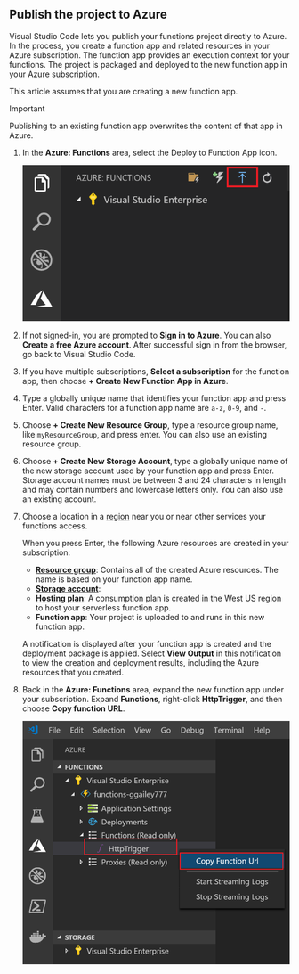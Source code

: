 

## Publish the project to Azure

Visual Studio Code lets you publish your functions project directly to Azure. In the process, you create a function app and related resources in your Azure subscription. The function app provides an execution context for your functions. The project is packaged and deployed to the new function app in your Azure subscription.

This article assumes that you are creating a new function app. 

> [!IMPORTANT]
> Publishing to an existing function app overwrites the content of that app in Azure.

1. In the **Azure: Functions** area, select the Deploy to Function App icon.

    ![Function app settings](./media/functions-publish-project-vscode/function-app-publish-project.png)

1. If not signed-in, you are prompted to **Sign in to Azure**. You can also **Create a free Azure account**. After successful sign in from the browser, go back to Visual Studio Code. 

1. If you have multiple subscriptions, **Select a subscription** for the function app, then choose **+ Create New Function App in Azure**.

1. Type a globally unique name that identifies your function app and press Enter. Valid characters for a function app name are `a-z`, `0-9`, and `-`.

1. Choose **+ Create New Resource Group**, type a resource group name, like `myResourceGroup`, and press enter. You can also use an existing resource group.

1. Choose **+ Create New Storage Account**, type a globally unique name of the new storage account used by your function app and press Enter. Storage account names must be between 3 and 24 characters in length and may contain numbers and lowercase letters only. You can also use an existing account.

1. Choose a location in a [region](https://azure.microsoft.com/regions/) near you or near other services your functions access.

    When you press Enter, the following Azure resources are created in your subscription:

    * **[Resource group](../articles/azure-resource-manager/resource-group-overview.md)**: Contains all of the created Azure resources. The name is based on your function app name.
    * **[Storage account](../articles/storage/common/storage-quickstart-create-account.md)**: 
    * **[Hosting plan](../articles/azure-functions/functions-scale.md)**: A consumption plan is created in the West US region to host your serverless function app.
    * **Function app**: Your project is uploaded to and runs in this new function app.  

    A notification is displayed after your function app is created and the deployment package is applied. Select **View Output** in this notification to view the creation and deployment results, including the Azure resources that you created.

1. Back in the **Azure: Functions** area, expand the new function app under your subscription. Expand **Functions**, right-click **HttpTrigger**, and then choose **Copy function URL**.

    ![Copy the function URL for the new HTTP trigger](./media/functions-publish-project-vscode/function-copy-endpoint-url.png)
